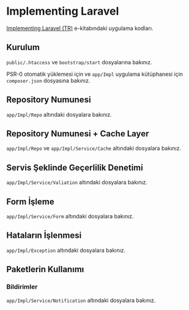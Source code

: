 # Implementing Laravel

[Implementing Laravel (TR)](https://leanpub.com/implementinglaravel-tr) e-kitabındaki uygulama kodları.

## Kurulum

`public/.htaccess` ve `bootstrap/start` dosyalarına bakınız.

PSR-0 otomatik yüklemesi için ve `app/Impl` uygulama kütüphanesi için `composer.json` dosyasına bakınız.

## Repository Numunesi

`app/Impl/Repo` altındaki dosyalara bakınız.

## Repository Numunesi + Cache Layer

`app/Impl/Repo` ve `app/Impl/Service/Cache` altındaki dosyalara bakınız.

## Servis Şeklinde Geçerlilik Denetimi

`app/Impl/Service/Valiation` altındaki dosyalara bakınız.

## Form İşleme

`app/Impl/Service/Form` altındaki dosyalara bakınız.

## Hataların İşlenmesi

`app/Impl/Exception` altındaki dosyalara bakınız.

## Paketlerin Kullanımı

### Bildirimler

`app/Impl/Service/Notification` altındaki dosyalara bakınız.
